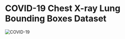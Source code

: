 # COVID-19 Chest X-ray Lung Bounding Boxes Dataset

![COVID-19](https://user-images.githubusercontent.com/33668152/86773287-4cc76a80-c077-11ea-9b58-d4452e0ced2f.png)
